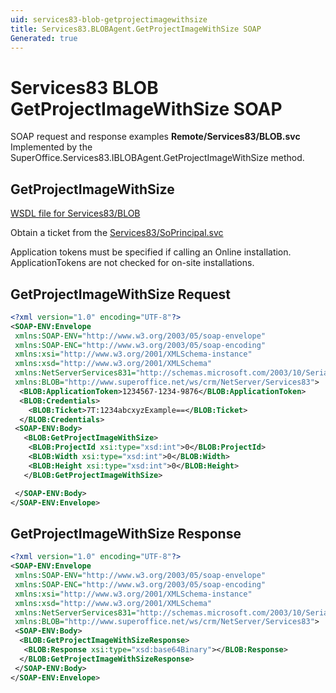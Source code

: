 ```yaml
---
uid: services83-blob-getprojectimagewithsize
title: Services83.BLOBAgent.GetProjectImageWithSize SOAP
Generated: true
---
```


# Services83 BLOB GetProjectImageWithSize SOAP

SOAP request and response examples **Remote/Services83/BLOB.svc**
Implemented by the <see cref="M:SuperOffice.Services83.IBLOBAgent.GetProjectImageWithSize">SuperOffice.Services83.IBLOBAgent.GetProjectImageWithSize</see> method.

## GetProjectImageWithSize





[WSDL file for Services83/BLOB](../Services83-BLOB.md)

Obtain a ticket from the [Services83/SoPrincipal.svc](../SoPrincipal/SoPrincipal.md)

Application tokens must be specified if calling an Online installation. ApplicationTokens are not checked for on-site installations.

## GetProjectImageWithSize Request

```xml
<?xml version="1.0" encoding="UTF-8"?>
<SOAP-ENV:Envelope
 xmlns:SOAP-ENV="http://www.w3.org/2003/05/soap-envelope"
 xmlns:SOAP-ENC="http://www.w3.org/2003/05/soap-encoding"
 xmlns:xsi="http://www.w3.org/2001/XMLSchema-instance"
 xmlns:xsd="http://www.w3.org/2001/XMLSchema"
 xmlns:NetServerServices831="http://schemas.microsoft.com/2003/10/Serialization/"
 xmlns:BLOB="http://www.superoffice.net/ws/crm/NetServer/Services83">
  <BLOB:ApplicationToken>1234567-1234-9876</BLOB:ApplicationToken>
  <BLOB:Credentials>
    <BLOB:Ticket>7T:1234abcxyzExample==</BLOB:Ticket>
  </BLOB:Credentials>
 <SOAP-ENV:Body>
   <BLOB:GetProjectImageWithSize>
    <BLOB:ProjectId xsi:type="xsd:int">0</BLOB:ProjectId>
    <BLOB:Width xsi:type="xsd:int">0</BLOB:Width>
    <BLOB:Height xsi:type="xsd:int">0</BLOB:Height>
   </BLOB:GetProjectImageWithSize>

 </SOAP-ENV:Body>
</SOAP-ENV:Envelope>

```


## GetProjectImageWithSize Response

```xml
<?xml version="1.0" encoding="UTF-8"?>
<SOAP-ENV:Envelope
 xmlns:SOAP-ENV="http://www.w3.org/2003/05/soap-envelope"
 xmlns:SOAP-ENC="http://www.w3.org/2003/05/soap-encoding"
 xmlns:xsi="http://www.w3.org/2001/XMLSchema-instance"
 xmlns:xsd="http://www.w3.org/2001/XMLSchema"
 xmlns:NetServerServices831="http://schemas.microsoft.com/2003/10/Serialization/"
 xmlns:BLOB="http://www.superoffice.net/ws/crm/NetServer/Services83">
 <SOAP-ENV:Body>
  <BLOB:GetProjectImageWithSizeResponse>
   <BLOB:Response xsi:type="xsd:base64Binary"></BLOB:Response>
  </BLOB:GetProjectImageWithSizeResponse>
 </SOAP-ENV:Body>
</SOAP-ENV:Envelope>

```

